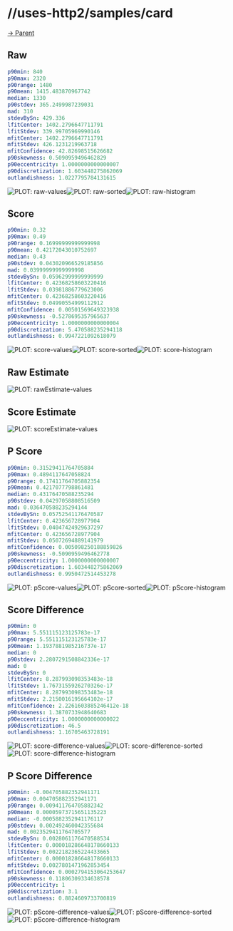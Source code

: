 
# //uses-http2/samples/card

[→ Parent](../..)


## Raw


```yaml
p90min: 840
p90max: 2320
p90range: 1480
p90mean: 1415.483870967742
median: 1330
p90stdev: 365.2499987239031
mad: 310
stdevBySn: 429.336
lfitCenter: 1402.2796647711791
lfitStdev: 339.99705969990146
mfitCenter: 1402.2796647711791
mfitStdev: 426.1231219963718
mfitConfidence: 42.82698515626682
p90skewness: 0.5090959496462829
p90eccentricity: 1.0000000000000007
p90discretization: 1.603448275862069
outlandishness: 1.0227795784131615

```

![PLOT: raw-values](./raw/values.svg)![PLOT: raw-sorted](./raw/sorted.svg)![PLOT: raw-histogram](./raw/histogram.svg)
## Score


```yaml
p90min: 0.32
p90max: 0.49
p90range: 0.16999999999999998
p90mean: 0.42172043010752697
median: 0.43
p90stdev: 0.043020966529185856
mad: 0.03999999999999998
stdevBySn: 0.05962999999999999
lfitCenter: 0.42368258603220416
lfitStdev: 0.03981886779623006
mfitCenter: 0.42368258603220416
mfitStdev: 0.04990554999112912
mfitConfidence: 0.00501569649323938
p90skewness: -0.5278695357965637
p90eccentricity: 1.0000000000000004
p90discretization: 5.470588235294118
outlandishness: 0.9947221092618079

```

![PLOT: score-values](./score/values.svg)![PLOT: score-sorted](./score/sorted.svg)![PLOT: score-histogram](./score/histogram.svg)
## Raw Estimate

![PLOT: rawEstimate-values](./rawEstimate/values.svg)
## Score Estimate

![PLOT: scoreEstimate-values](./scoreEstimate/values.svg)
## P Score


```yaml
p90min: 0.31529411764705884
p90max: 0.4894117647058824
p90range: 0.17411764705882354
p90mean: 0.4217077798861481
median: 0.43176470588235294
p90stdev: 0.04297058808516509
mad: 0.036470588235294144
stdevBySn: 0.05752541176470587
lfitCenter: 0.423656728977904
lfitStdev: 0.04047424929637297
mfitCenter: 0.423656728977904
mfitStdev: 0.05072694889141979
mfitConfidence: 0.005098250188859826
p90skewness: -0.5090959496462778
p90eccentricity: 1.0000000000000007
p90discretization: 1.603448275862069
outlandishness: 0.9950472514453278

```

![PLOT: pScore-values](./pScore/values.svg)![PLOT: pScore-sorted](./pScore/sorted.svg)![PLOT: pScore-histogram](./pScore/histogram.svg)
## Score Difference


```yaml
p90min: 0
p90max: 5.551115123125783e-17
p90range: 5.551115123125783e-17
p90mean: 1.1937881985216737e-17
median: 0
p90stdev: 2.2807291508842336e-17
mad: 0
stdevBySn: 0
lfitCenter: 8.287993098353483e-18
lfitStdev: 1.7673155926270326e-17
mfitCenter: 8.287993098353483e-18
mfitStdev: 2.2150016195664102e-17
mfitConfidence: 2.2261603885246412e-18
p90skewness: 1.3870733948640683
p90eccentricity: 1.0000000000000022
p90discretization: 46.5
outlandishness: 1.16705463728191

```

![PLOT: score-difference-values](./score-difference/values.svg)![PLOT: score-difference-sorted](./score-difference/sorted.svg)![PLOT: score-difference-histogram](./score-difference/histogram.svg)
## P Score Difference


```yaml
p90min: -0.004705882352941171
p90max: 0.004705882352941171
p90range: 0.009411764705882342
p90mean: 0.00005973715651135223
median: -0.0005882352941176117
p90stdev: 0.002492460042355684
mad: 0.0023529411764705577
stdevBySn: 0.0028061176470588534
lfitCenter: 0.000018286648178660133
lfitStdev: 0.0022182365224433665
mfitCenter: 0.000018286648178660133
mfitStdev: 0.0027801471962853454
mfitConfidence: 0.0002794153064253647
p90skewness: 0.11806309334638578
p90eccentricity: 1
p90discretization: 3.1
outlandishness: 0.8824609733700819

```

![PLOT: pScore-difference-values](./pScore-difference/values.svg)![PLOT: pScore-difference-sorted](./pScore-difference/sorted.svg)![PLOT: pScore-difference-histogram](./pScore-difference/histogram.svg)